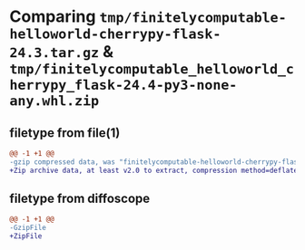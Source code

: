 # Comparing `tmp/finitelycomputable-helloworld-cherrypy-flask-24.3.tar.gz` & `tmp/finitelycomputable_helloworld_cherrypy_flask-24.4-py3-none-any.whl.zip`

## filetype from file(1)

```diff
@@ -1 +1 @@
-gzip compressed data, was "finitelycomputable-helloworld-cherrypy-flask-24.3.tar", last modified: Mon Apr  1 03:33:15 2024, max compression
+Zip archive data, at least v2.0 to extract, compression method=deflate
```

## filetype from diffoscope

```diff
@@ -1 +1 @@
-GzipFile
+ZipFile
```


